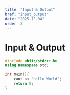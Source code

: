 ```yaml
---
title: "Input & Output"
href: "input_output"
date: "2025-10-04"
order: 3
---
```

# Input & Output
```cpp
#include <bits/stdc++.h>
using namespace std;

int main(){
    cout << "Hello World";
    return 0;
}
```